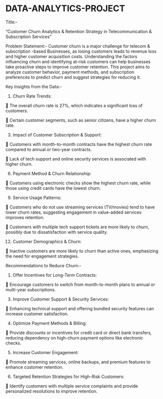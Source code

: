 # DATA-ANALYTICS-PROJECT

Title:-

“Customer Churn Analytics & Retention Strategy in Telecommunication & Subscription Services”

Problem Statement:-
Customer churn is a major challenge for telecom & subscription -based Businesses, as losing customers leads to revenue loss and higher customer acquisition costs. Understanding the factors influencing churn and identifying at-risk customers can help businesses take proactive steps to improve customer retention. This project aims to analyze customer behavior, payment methods, and subscription preferences to predict churn and suggest strategies for reducing it.

Key Insights from the Data:-

1. Churn Rate Trends:
   
	The overall churn rate is 27%, which indicates a significant loss of customers.

	Certain customer segments, such as senior citizens, have a higher churn rate.

3. Impact of Customer Subscription & Support:
   
	Customers with month-to-month contracts have the highest churn rate compared to annual or two-year contracts.

	Lack of tech support and online security services is associated with higher churn.

6. Payment Method & Churn Relationship:
   
	Customers using electronic checks show the highest churn rate, while those using credit cards have the lowest churn.

9. Service Usage Patterns:
    
	Customers who do not use streaming services (TV/movies) tend to have lower churn rates, suggesting engagement in value-added services improves retention.

	Customers with multiple tech support tickets are more likely to churn, possibly due to dissatisfaction with service quality.

12. Customer Demographics & Churn:
    
	Inactive customers are more likely to churn than active ones, emphasizing the need for engagement strategies.

Recommendations to Reduce Churn:-

1. Offer Incentives for Long-Term Contracts:
   
	Encourage customers to switch from month-to-month plans to annual or multi-year subscriptions.

3. Improve Customer Support & Security Services:
   
	Enhancing technical support and offering bundled security features can increase customer satisfaction.

4. Optimize Payment Methods & Billing:
   
	Provide discounts or incentives for credit card or direct bank transfers, reducing dependency on high-churn payment options like electronic checks.

5. Increase Customer Engagement:
   
	Promote streaming services, online backups, and premium features to enhance customer retention.

6. Targeted Retention Strategies for High-Risk Customers:
   
	Identify customers with multiple service complaints and provide personalized resolutions to improve retention.

